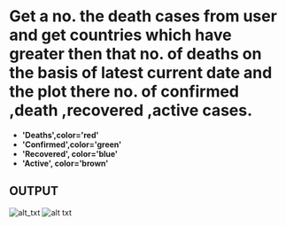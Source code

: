 # Get a no. the death cases from user and get countries which have greater then that no. of deaths on the basis of latest current date and the plot there no. of confirmed ,death ,recovered ,active cases.

+ **'Deaths',color='red'**
+ **'Confirmed',color='green'**
+ **'Recovered', color='blue'**
+ **'Active', color='brown'**

## **OUTPUT**

![alt_txt](https://github.com/sumyak/COVID-19/blob/master/task%205/Screenshot%20(285).png?raw=true)
![alt txt](https://github.com/sumyak/COVID-19/blob/master/task%205/Screenshot%20(286).png?raw=true)
